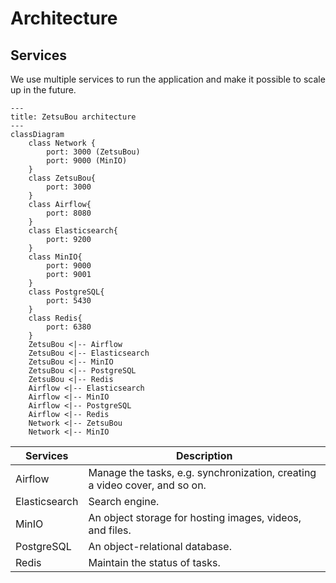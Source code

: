 # Architecture

## Services

We use multiple services to run the application and make it possible to scale up in the
future.

```mermaid
---
title: ZetsuBou architecture
---
classDiagram
    class Network {
        port: 3000 (ZetsuBou)
        port: 9000 (MinIO)
    }
    class ZetsuBou{
        port: 3000
    }
    class Airflow{
        port: 8080
    }
    class Elasticsearch{
        port: 9200
    }
    class MinIO{
        port: 9000
        port: 9001
    }
    class PostgreSQL{
        port: 5430
    }
    class Redis{
        port: 6380
    }
    ZetsuBou <|-- Airflow
    ZetsuBou <|-- Elasticsearch
    ZetsuBou <|-- MinIO
    ZetsuBou <|-- PostgreSQL
    ZetsuBou <|-- Redis
    Airflow <|-- Elasticsearch
    Airflow <|-- MinIO
    Airflow <|-- PostgreSQL
    Airflow <|-- Redis
    Network <|-- ZetsuBou
    Network <|-- MinIO
```

| Services      | Description                                                                |
| ------------- | -------------------------------------------------------------------------- |
| Airflow       | Manage the tasks, e.g. synchronization, creating a video cover, and so on. |
| Elasticsearch | Search engine.                                                             |
| MinIO         | An object storage for hosting images, videos, and files.                   |
| PostgreSQL    | An object-relational database.                                             |
| Redis         | Maintain the status of tasks.                                              |
